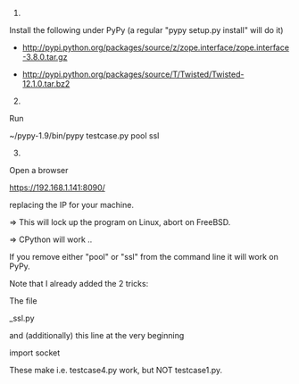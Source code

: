 1.
Install the following under PyPy (a regular "pypy setup.py install" will do it)

   * http://pypi.python.org/packages/source/z/zope.interface/zope.interface-3.8.0.tar.gz

   * http://pypi.python.org/packages/source/T/Twisted/Twisted-12.1.0.tar.bz2

2.
Run

   ~/pypy-1.9/bin/pypy testcase.py pool ssl

3.
Open a browser

   https://192.168.1.141:8090/

replacing the IP for your machine.

=> This will lock up the program on Linux, abort on FreeBSD.

=> CPython will work ..

If you remove either "pool" or "ssl" from the command line it will work on PyPy.

Note that I already added the 2 tricks:

The file

  _ssl.py

and (additionally) this line at the very beginning

  import socket

 These make i.e. testcase4.py work, but NOT testcase1.py.
